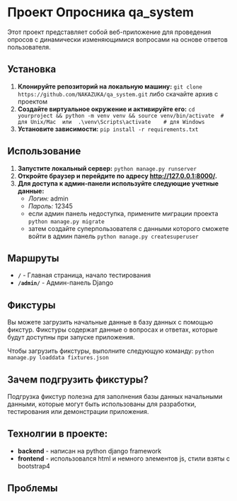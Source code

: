 # Проект Опросника qa_system

Этот проект представляет собой веб-приложение для проведения опросов с динамически изменяющимися вопросами на основе ответов пользователя.

## Установка

1. **Клонируйте репозиторий на локальную машину:** `git clone https://github.com/NAKAZUKA/qa_system.git` либо скачайте архив с проектом
2. **Создайте виртуальное окружение и активируйте его:** `cd yourproject && python -m venv venv && source venv/bin/activate  # для Unix/Mac  или  .\venv\Scripts\activate    # для Windows`
3. **Установите зависимости:** `pip install -r requirements.txt`

## Использование

1. **Запустите локальный сервер:** `python manage.py runserver`
2. **Откройте браузер и перейдите по адресу http://127.0.0.1:8000/.**
3. **Для доступа к админ-панели используйте следующие учетные данные:**
   - *Логин:* admin
   - *Пароль:* 12345
   - если админ панель недоступка, примените миграции проекта `python manage.py migrate`
   - затем создайте суперпользователя с данными которого сможете войти в админ панель `python manage.py createsuperuser`

## Маршруты

- **`/`** - Главная страница, начало тестирования
- **`/admin/`** - Админ-панель Django

## Фикстуры

Вы можете загрузить начальные данные в базу данных с помощью фикстур. Фикстуры содержат данные о вопросах и ответах, которые будут доступны при запуске приложения. 

Чтобы загрузить фикстуры, выполните следующую команду: `python manage.py loaddata fixtures.json`

## Зачем подгрузить фикстуры?

Подгрузка фикстур полезна для заполнения базы данных начальными данными, которые могут быть использованы для разработки, тестирования или демонстрации приложения.


## Технолгии в проекте:

- **backend** - написан на python django framework
- **frontend** - использовался html и немного элементов js, стили взяты с bootstrap4


## Проблемы 